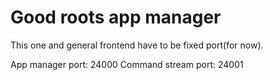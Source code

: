 # Good roots app manager

This one and general frontend have to be fixed port(for now).

App manager port: 24000
Command stream port: 24001
